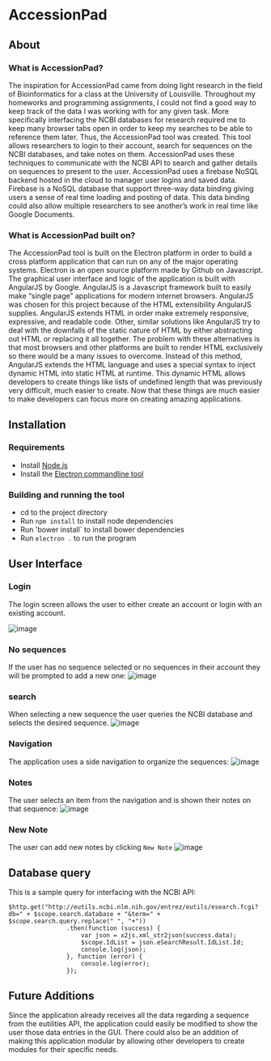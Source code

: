 # AccessionPad
## About
### What is AccessionPad?
The inspiration for AccessionPad came from doing light research in the field of Bioinformatics for a class at the University of Louisville.  Throughout my homeworks and programming assignments, I could not find a good way to keep track of the data I was working with for any given task.  More specifically interfacing the NCBI databases for research required me to keep many browser tabs open in order to keep my searches to be able to reference them later.  Thus, the AccessionPad tool was created. This tool allows researchers to login to their account, search for sequences on the NCBI databases, and take notes on them. AccessionPad uses these techniques to communicate with the NCBI API to search and gather details on sequences to present to the user.  AccessionPad uses a firebase NoSQL backend hosted in the cloud to manager user logins and saved data.  Firebase is a NoSQL database that support three-way data binding giving users a sense of real time loading and posting of data.  This data binding could also allow multiple researchers to see another’s work in real time like Google Documents.


### What is AccessionPad built on?
The AccessionPad tool is built on the Electron platform in order to build a cross platform application that can run on any of the major operating systems.  Electron is an open source platform made by Github on Javascript.
The graphical user interface and logic of the application is built with AngularJS by Google.  AngularJS is a Javascript framework built to easily make “single page” applications for modern internet browsers.  AngularJS was chosen for this project because of the HTML extensibility AngularJS supplies.  AngularJS extends HTML in order make extremely responsive, expressive, and readable code.  Other, similar solutions like AngularJS try to deal with the downfalls of the static nature of HTML by either abstracting out HTML or replacing it all together.  The problem with these alternatives is that most browsers and other platforms are built to render HTML exclusively so there would be a many issues to overcome.  Instead of this method, AngularJS extends the HTML language and uses a special syntax to inject dynamic HTML into static HTML at runtime.  This dynamic HTML allows developers to create things like lists of undefined length that was previously very difficult, much easier to create.  Now that these things are much easier to make developers can focus more on creating amazing applications.

## Installation
### Requirements
- Install [Node.js](https://nodejs.org/en/download/)
- Install the [Electron commandline tool](https://github.com/electron-userland/electron-prebuilt)

### Building and running the tool
- cd to the project directory
- Run `npm install` to install node dependencies
- Run 'bower install` to install bower dependencies
- Run `electron .` to run the program

## User Interface
### Login
The login screen allows the user to either create an account or login with an existing account.

![image](images/Login.png)

### No sequences
If the user has no sequence selected or no sequences in their account they will be prompted to add a new one:
![image](images/no_sequence.png)

### search
When selecting a new sequence the user queries the NCBI database and selects the desired sequence.
![image](images/search.png)

### Navigation
The application uses a side navigation to organize the sequences:
![image](images/navigation.png)

### Notes
The user selects an item from the navigation and is shown their notes on that sequence:
![image](images/notes.png)

### New Note
The user can add new notes by clicking `New Note`
![image](images/new_note.png)

## Database query
This is a sample query for interfacing with the NCBI API:
```
$http.get("http://eutils.ncbi.nlm.nih.gov/entrez/eutils/esearch.fcgi?db=" + $scope.search.database + "&term=" + $scope.search.query.replace(" ", "+"))
                .then(function (success) {
                    var json = x2js.xml_str2json(success.data);
                    $scope.IdList = json.eSearchResult.IdList.Id;
                    console.log(json);
                }, function (error) {
                    console.log(error);
                });
```

## Future Additions
Since the application already receives all the data regarding a sequence from the eutilities API, the application could easily be modified to show the user those data entries in the GUI.  There could also be an addition of making this application modular by allowing other developers to create modules for their specific needs.  
